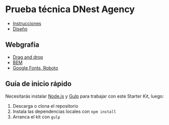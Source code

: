 # Prueba técnica DNest Agency

- [Instrucciones](https://www.loom.com/share/124a0065ca964bd0b7c7106e7b41bcf2)
- [Diseño](https://xd.adobe.com/view/41d45237-593d-46f0-6d95-eb1e813d4c26-37e5/)

## Webgrafía

- [Drag and drop](https://www.w3schools.com/html/html5_draganddrop.asp)
- [BEM](http://getbem.com/introduction/)
- [Google Fonts, Roboto](https://fonts.google.com/specimen/Roboto)

## Guía de inicio rápido

Necesitarás instalar [Node.js](https://nodejs.org/) y [Gulp](https://gulpjs.com) para trabajar con este Starter Kit, luego:

1. Descarga o clona el repositorio
2. Instala las dependencias locales con `npm install`
3. Arranca el kit con `gulp`
